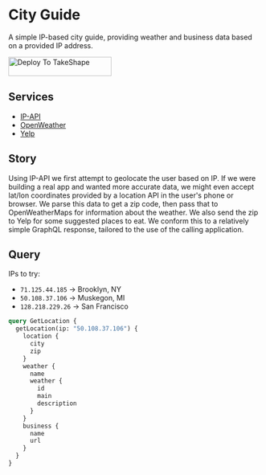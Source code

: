 # City Guide

A simple IP-based city guide, providing weather and business data based on a provided
IP address.

<a href="https://app.takeshape.io/add-to-takeshape?repo=https://github.com/takeshape/patterns/tree/main/city-guide"><img alt="Deploy To TakeShape" src="https://camo.githubusercontent.com/1b580e3ce353d235bde0f376ca35b0fb26d685f3750a3013ae4b225dd3aaf344/68747470733a2f2f696d616765732e74616b6573686170652e696f2f32636363633832352d373062652d343331632d396261302d3130616233386563643361372f6465762f38653266376264612d306530382d346564652d613534362d3664663539626536613862622f4465706c6f79253230746f25323054616b65536861706525343032782e706e673f6175746f3d666f726d6174253243636f6d7072657373" width="205" height="38" data-canonical-src="https://images.takeshape.io/2cccc825-70be-431c-9ba0-10ab38ecd3a7/dev/8e2f7bda-0e08-4ede-a546-6df59be6a8bb/Deploy%20to%20TakeShape%402x.png?auto=format%2Ccompress" style="max-width:100%;"></a>

## Services

- [IP-API](https://ip-api.com/docs/api:json)
- [OpenWeather](https://openweathermap.org/current)
- [Yelp](https://www.yelp.com/developers/documentation/v3/get_started)

## Story

Using IP-API we first attempt to geolocate the user based on IP. If we were building
a real app and wanted more accurate data, we might even accept lat/lon coordinates
provided by a location API in the user's phone or browser. We parse this data to
get a zip code, then pass that to OpenWeatherMaps for information about the weather.
We also send the zip to Yelp for some suggested places to eat. We conform this to
a relatively simple GraphQL response, tailored to the use of the calling application.

## Query

IPs to try:

- `71.125.44.185` -> Brooklyn, NY
- `50.108.37.106` -> Muskegon, MI
- `128.218.229.26` -> San Francisco

```graphql
query GetLocation {
  getLocation(ip: "50.108.37.106") {
    location {
      city
      zip
    }
    weather {
      name
      weather {
        id
        main
        description
      }
    }
    business {
      name
      url
    }
  }
}
```
